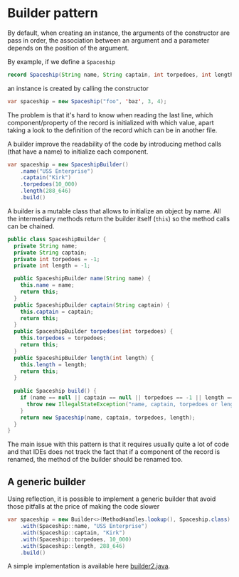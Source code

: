 # Builder pattern

By default, when creating an instance, the arguments of the constructor are pass in order,
the association between an argument and a parameter depends on the position of the argument.

By example, if we define a `Spaceship`
```java
record Spaceship(String name, String captain, int torpedoes, int length) {}
```

an instance is created by calling the constructor
```java
var spaceship = new Spaceship("foo", 'baz', 3, 4);
```

The problem is that it's hard to know when reading the last line, which component/property of the record
is initialized with which value, apart taking a look to the definition of the record which can be in another file.

A builder improve the readability of the code by introducing method calls (that have a name)
to initialize each component.
```java
var spaceship = new SpaceshipBuilder()
    .name("USS Enterprise")
    .captain("Kirk")
    .torpedoes(10_000)
    .length(288_646)
    .build()
```

A builder is a mutable class that allows to initialize an object by name.
All the intermediary methods return the builder itself (`this`) so the method calls can be chained. 

```java
public class SpaceshipBuilder {
  private String name;
  private String captain;
  private int torpedoes = -1;
  private int length = -1;

  public SpaceshipBuilder name(String name) {
    this.name = name;
    return this;
  }
  public SpaceshipBuilder captain(String captain) {
    this.captain = captain;
    return this;
  }
  public SpaceshipBuilder torpedoes(int torpedoes) {
    this.torpedoes = torpedoes;
    return this;
  }
  public SpaceshipBuilder length(int length) {
    this.length = length;
    return this;
  }
    
  public Spaceship build() {
    if (name == null || captain == null || torpedoes == -1 || length == -1) {
      throw new IllegalStateException("name, captain, torpedoes or length not initialized");
    }
    return new Spaceship(name, captain, torpedoes, length);
  }
}
```

The main issue with this pattern is that it requires usually quite a lot of code and that IDEs does not track
the fact that if a component of the record is renamed, the method of the builder should be renamed too.


## A generic builder

Using reflection, it is possible to implement a generic builder that avoid those pitfalls
at the price of making the code slower

```java
var spaceship = new Builder<>(MethodHandles.lookup(), Spaceship.class)
    .with(Spaceship::name, "USS Enterprise")
    .with(Spaceship::captain, "Kirk")
    .with(Spaceship::torpedoes, 10_000)
    .with(Spaceship::length, 288_646)
    .build()
```

A simple implementation is available here [builder2.java](builder2.java).
